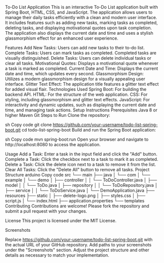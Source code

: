 To-Do List Application
This is an interactive To-Do List application built with Spring Boot, HTML, CSS, and JavaScript. The application allows users to manage their daily tasks efficiently with a clean and modern user interface. It includes features such as adding new tasks, marking tasks as completed, deleting tasks, and displaying motivational quotes upon task completion. The application also displays the current date and time and uses a stylish glassmorphism effect for an enhanced user experience.

Features
Add New Tasks: Users can add new tasks to their to-do list.
Complete Tasks: Users can mark tasks as completed. Completed tasks are visually distinguished.
Delete Tasks: Users can delete individual tasks or clear all tasks.
Motivational Quotes: Displays a motivational quote whenever a task is marked as completed.
Current Date and Time: Displays the current date and time, which updates every second.
Glassmorphism Design: Utilizes a modern glassmorphism design for a visually appealing user interface.
Glitter Text Effect: The application title features a glitter text effect for added visual flair.
Technologies Used
Spring Boot: For building the backend API.
HTML: For the structure of the web application.
CSS: For styling, including glassmorphism and glitter text effects.
JavaScript: For interactivity and dynamic updates, such as displaying the current date and time, and managing task actions.
Setup Instructions
Prerequisites
Java 8 or higher
Maven
Git
Steps to Run
Clone the repository:

sh
Copy code
git clone https://github.com/your-username/todo-list-spring-boot.git
cd todo-list-spring-boot
Build and run the Spring Boot application:

sh
Copy code
mvn spring-boot:run
Open your browser and navigate to http://localhost:8080 to access the application.

Usage
Add a Task: Enter a task in the input field and click the "Add" button.
Complete a Task: Click the checkbox next to a task to mark it as completed.
Delete a Task: Click the delete icon next to a task to remove it from the list.
Clear All Tasks: Click the "Delete All" button to remove all tasks.
Project Structure
arduino
Copy code
src
└── main
    ├── java
    │   └── com
    │       └── example
    │           └── demo
    │               ├── controller
    │               │   └── ToDoController.java
    │               ├── model
    │               │   └── ToDo.java
    │               ├── repository
    │               │   └── ToDoRepository.java
    │               ├── service
    │               │   └── ToDoService.java
    │               └── DemoApplication.java
    ├── resources
        ├── static
        │   ├── delete-logo.png
        │   ├── styles.css
        │   ├── script.js
        │   └── index.html
        ├── application.properties
        └── templates
Contributing
Contributions are welcome! Please fork the repository and submit a pull request with your changes.

License
This project is licensed under the MIT License.

Screenshots


Replace https://github.com/your-username/todo-list-spring-boot.git with the actual URL of your GitHub repository. Add paths to your screenshots under the "Screenshots" section. Adjust the project structure and other details as necessary to match your implementation.







